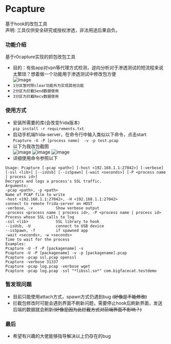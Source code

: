 # Pcapture
基于hook的改包工具
<br>
声明: 工具仅供安全研究或授权渗透，非法用途后果自负。<br>

### 功能介绍
基于r0capture实现的抓包改包工具
* 目的：有些app对vpn等代理方式检测，逆向分析对于渗透测试的短流程来说太繁琐？想着做一个功能用于渗透测试中修改包方便  
![image](https://user-images.githubusercontent.com/121593186/211701402-7e050365-ba7f-4ab4-9d85-a23cd1231acf.png)  
* `1分区暂时除clear功能外为实现其他功能`
* `2分区为拦截Send数据使用`
* `3分区为拦截Recv数据使用`

### 使用方式
* 安装所需要的库(会改变frida版本)  
```pip install -r requirements.txt```  
* 启动手机端frida-server，在命令行中输入类似以下命令，点击start  
```Pcapture -U -P [process name]  -v -p test.pcap```  
* 以下为我改包截图  
![image](https://user-images.githubusercontent.com/121593186/211702658-3e737e3d-fc89-4821-a269-0d2f180cdc02.png)
![image](https://user-images.githubusercontent.com/121593186/211705182-b603e918-09e6-4ab5-b19e-5989ce28b698.png)
![image](https://user-images.githubusercontent.com/121593186/211705361-8ddee28d-6434-4177-949f-67f85982f0d1.png)
* 详细使用命令参照以下  
```
Usage: Pcapture [-pcap <path>] [-host <192.168.1.1:27042>] [-verbose] [-ssl <lib>] [--isUsb] [--isSpawn] [-wait <seconds>] [-P <process name | process id>]    
Decrypts and logs a process's SSL traffic.  
Arguments:  
-pcap <path>, -p <path>  
Name of PCAP file to write  
-host <192.168.1.1:27042>, -H <192.168.1.1:27042>  
connect to remote frida-server on HOST  
-verbose, -v          Show verbose output  
-process <process name | process id>, -P <process name | process id>  
Process whose SSL calls to log  
-ssl <lib>            SSL library to hook  
--isUsb, -U           connect to USB device  
--isSpawn, -f         if spawned app  
-wait <seconds>, -w <seconds>  
Time to wait for the process  
Examples:  
Pcapture -U -f -P [packagename] -v  
Pcapture -U -P [packagename] -v -p [packagename].pcap  
Pcapture -pcap ssl.pcap openssl  
Pcapture -verbose 31337  
Pcapture -pcap log.pcap -verbose wget  
Pcapture -pcap log.pcap -ssl "*libssl.so*" com.bigfacecat.testdemo  
```
### 暂发现问题
* 目前只能使用attach方式，spawn方式仍遇到bug ~~(好像是不能修改)~~
* 拦截包修改时可能会遇到界面不刷新问题，需要停止hook后刷新界面，发送后端的数据就会刷新~~(好像是因为此拦截方式对前端界面不影响？)~~

### 最后
* 希望有兴趣的大佬能够指导解决以上仍存在的bug
